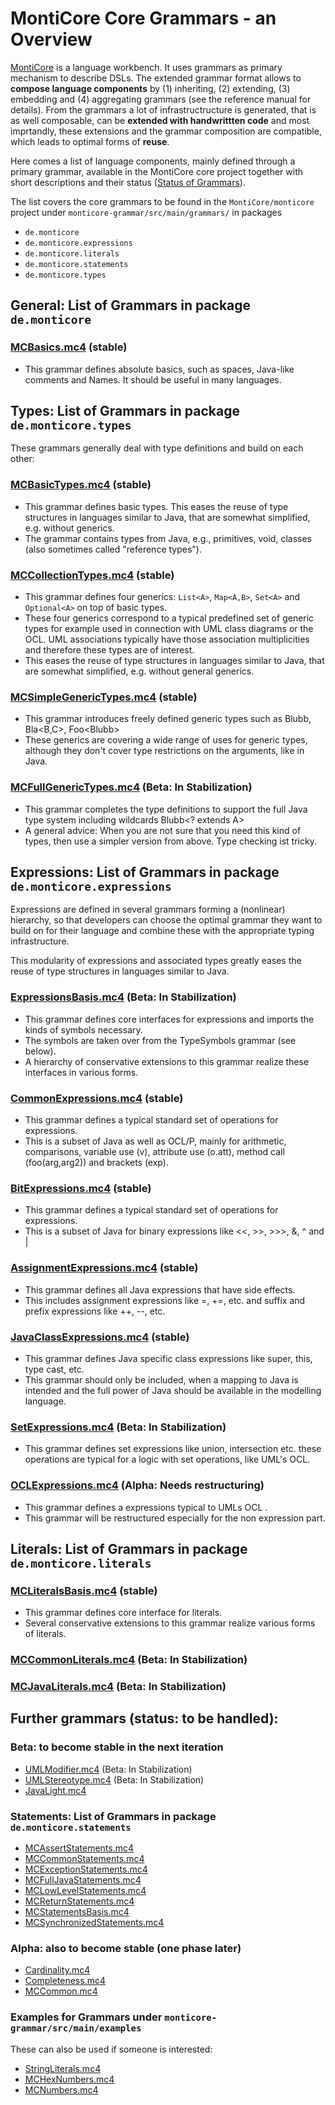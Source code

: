 <!-- (c) https://github.com/MontiCore/monticore -->

# MontiCore Core Grammars - an Overview

[MontiCore](http://www.monticore.de) is a language workbench. It uses 
grammars as primary mechanism to describe DSLs. The extended 
grammar format allows to **compose language components** by
(1) inheriting, (2) extending, (3) embedding 
and (4) aggregating grammars (see the reference manual for details).
From the grammars a lot of infrastructructure is generated, that is as well
composable, can be **extended with handwrittten code** and most imprtandly, these
extensions and the grammar composition are compatible, which
leads to optimal forms of **reuse**.

Here comes a list of language components, mainly defined through a 
primary grammar, available in the MontiCore core project 
together with short descriptions and their status ([Status of Grammars](00.org/Explanations/StatusOfGrammars.md)).

The list covers the core grammars to be found in the `MontiCore/monticore` 
project under `monticore-grammar/src/main/grammars/` in packages 

* `de.monticore`
* `de.monticore.expressions`
* `de.monticore.literals`
* `de.monticore.statements`
* `de.monticore.types`


## General: List of Grammars in package `de.monticore`

### [MCBasics.mc4](MCBasics.mc4)  (stable)
* This grammar defines absolute basics, such as spaces, 
Java-like comments and Names. 
It should be useful in many languages.
  

## Types: List of Grammars in package `de.monticore.types`

These grammars generally deal with type definitions and build on each 
other:

### [MCBasicTypes.mc4](monticore-grammar/src/main/grammars/de/monticore/types/MCBasicTypes.mc4) (stable)
* This grammar defines basic types. This eases the reuse of type 
structures in languages similar to Java, that are somewhat 
simplified, e.g. without generics.
* The grammar contains types from Java, e.g., primitives, void, 
classes (also sometimes called "reference types").
 
### [MCCollectionTypes.mc4](monticore-grammar/src/main/grammars/de/monticore/types/MCCollectionTypes.mc4) (stable)
* This grammar defines four generics: `List<A>`, `Map<A,B>`, `Set<A>` and 
`Optional<A>` on top of basic types.
* These four generics correspond to a typical predefined set of generic 
types for example used in connection with UML class diagrams or the
OCL. UML associations typically have those association multiplicities and 
therefore these types are of interest.
* This eases the reuse of type structures in languages similar to Java,
that are somewhat simplified, e.g. without general generics.


### [MCSimpleGenericTypes.mc4](monticore-grammar/src/main/grammars/de/monticore/types/MCSimpleGenericTypes.mc4) (stable)
* This grammar introduces freely defined generic types
such as Blubb<A>, Bla<B,C>, Foo<Blubb<D>>
* These generics are covering a wide range of uses for generic types,
although they don't cover type restrictions on the arguments, like in 
Java. 


### [MCFullGenericTypes.mc4](monticore-grammar/src/main/grammars/de/monticore/types/MCFullGenericTypes.mc4) (Beta: In Stabilization)
* This grammar completes the type definitions to 
support the full Java type system including wildcards Blubb<? extends A>
* A general advice: When you are not sure that you need this kind of
types, then use a simpler version from above. Type checking ist tricky.



## Expressions: List of Grammars in package `de.monticore.expressions`

Expressions are defined in several grammars forming a (nonlinear) hierarchy,
so that developers can choose the optimal grammar they want to build on 
for their language and combine these with the appropriate typing 
infrastructure.

This modularity of expressions and associated types greatly eases 
the reuse of type structures in languages similar to Java.


### [ExpressionsBasis.mc4](monticore-grammar/src/main/grammars/de/monticore/expressions/ExpressionsBasis.mc4) (Beta: In Stabilization)
* This grammar defines core interfaces for expressions and imports the 
kinds of symbols necessary.
* The symbols are taken over from the TypeSymbols grammar (see below).
* A hierarchy of conservative extensions to this grammar realize
these interfaces in various forms.


### [CommonExpressions.mc4](monticore-grammar/src/main/grammars/de/monticore/expressions/CommonExpressions.mc4) (stable)
* This grammar defines a typical standard set of operations for
expressions. 
* This is a subset of Java as well as OCL/P, 
mainly for arithmetic, comparisons, variable use (v), 
attribute use (o.att), method call (foo(arg,arg2)) and brackets (exp).


### [BitExpressions.mc4](monticore-grammar/src/main/grammars/de/monticore/expressions/BitExpressions.mc4) (stable)
* This grammar defines a typical standard set of operations for
expressions. 
* This is a subset of Java for binary expressions 
like <<, >>, >>>, &, ^ and |


### [AssignmentExpressions.mc4](monticore-grammar/src/main/grammars/de/monticore/expressions/AssignmentExpressions.mc4) (stable)
* This grammar defines all Java expressions that have side effects.
* This includes assignment expressions like =, +=, etc. and 
suffix and prefix expressions like ++, --, etc.


### [JavaClassExpressions.mc4](monticore-grammar/src/main/grammars/de/monticore/expressions/JavaClassExpressions.mc4) (stable)
* This grammar defines Java specific class expressions like super, 
this, type cast, etc.
* This grammar should only be included, when a mapping to Java is
intended and the full power of Java should be available in the 
modelling language.


### [SetExpressions.mc4](monticore-grammar/src/main/grammars/de/monticore/expressions/SetExpressions.mc4) (Beta: In Stabilization)
* This grammar defines set expressions like union, intersection etc.
these operations are typical for a logic with set operations, like 
UML's OCL.


### [OCLExpressions.mc4](monticore-grammar/src/main/grammars/de/monticore/expressions/OCLExpressions.mc4) (Alpha: Needs restructuring)
* This grammar defines a expressions typical to UMLs OCL .
* This grammar will be restructured especially for the non expression part.



## Literals: List of Grammars in package `de.monticore.literals`

### [MCLiteralsBasis.mc4](monticore-grammar/src/main/grammars/de/monticore/literals/MCLiteralsBasis.mc4) (stable)
* This grammar defines core interface for literals.
* Several conservative extensions to this grammar realize
various forms of literals.

### [MCCommonLiterals.mc4](monticore-grammar/src/main/grammars/de/monticore/literals/MCCommonLiterals.mc4) (Beta: In Stabilization)

### [MCJavaLiterals.mc4](monticore-grammar/src/main/grammars/de/monticore/literals/MCJavaLiterals.mc4) (Beta: In Stabilization)



## Further grammars (status: to be handled):


### Beta: to become stable in the next iteration

* [UMLModifier.mc4](monticore-grammar/src/main/grammars/de/monticore/UMLModifier.mc4) (Beta: In Stabilization)
* [UMLStereotype.mc4](monticore-grammar/src/main/grammars/de/monticore/UMLStereotype.mc4) (Beta: In Stabilization)
* [JavaLight.mc4](monticore-grammar/src/main/grammars/de/monticore/JavaLight.mc4) 

### Statements: List of Grammars in package `de.monticore.statements`

* [MCAssertStatements.mc4](monticore-grammar/src/main/grammars/de/monticore/statements/MCAssertStatements.mc4)
* [MCCommonStatements.mc4](monticore-grammar/src/main/grammars/de/monticore/statements/MCCommonStatements.mc4)
* [MCExceptionStatements.mc4](monticore-grammar/src/main/grammars/de/monticore/statements/MCExceptionStatements.mc4)
* [MCFullJavaStatements.mc4](monticore-grammar/src/main/grammars/de/monticore/statements/MCFullJavaStatements.mc4)
* [MCLowLevelStatements.mc4](monticore-grammar/src/main/grammars/de/monticore/statements/MCLowLevelStatements.mc4)
* [MCReturnStatements.mc4](monticore-grammar/src/main/grammars/de/monticore/statements/MCReturnStatements.mc4)
* [MCStatementsBasis.mc4](monticore-grammar/src/main/grammars/de/monticore/statements/MCStatementsBasis.mc4)
* [MCSynchronizedStatements.mc4](monticore-grammar/src/main/grammars/de/monticore/statements/MCSynchronizedStatements.mc4)


### Alpha: also to become stable (one phase later)

* [Cardinality.mc4](monticore-grammar/src/main/grammars/de/monticore/Cardinality.mc4)
* [Completeness.mc4](monticore-grammar/src/main/grammars/de/monticore/Completeness.mc4)
* [MCCommon.mc4](monticore-grammar/src/main/grammars/de/monticore/MCCommon.mc4)

### Examples for Grammars under `monticore-grammar/src/main/examples`

These can also be used if someone is interested:

* [StringLiterals.mc4](monticore-grammar/src/main/examples/StringLiterals.mc4)
* [MCHexNumbers.mc4](monticore-grammar/src/main/examples/MCHexNumbers.mc4)
* [MCNumbers.mc4](monticore-grammar/src/main/examples/MCNumbers.mc4)





